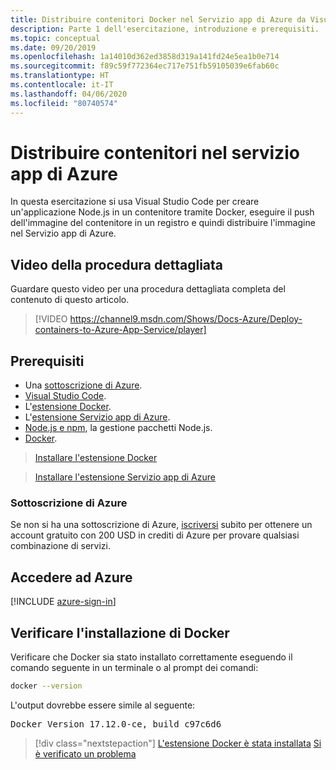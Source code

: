 ```yaml
---
title: Distribuire contenitori Docker nel Servizio app di Azure da Visual Studio Code
description: Parte 1 dell'esercitazione, introduzione e prerequisiti.
ms.topic: conceptual
ms.date: 09/20/2019
ms.openlocfilehash: 1a14010d362ed3858d319a141fd24e5ea1b0e714
ms.sourcegitcommit: f89c59f772364ec717e751fb59105039e6fab60c
ms.translationtype: HT
ms.contentlocale: it-IT
ms.lasthandoff: 04/06/2020
ms.locfileid: "80740574"
---
```

# <a name="deploy-containers-to-azure-app-service"></a>Distribuire contenitori nel servizio app di Azure

In questa esercitazione si usa Visual Studio Code per creare un'applicazione Node.js in un contenitore tramite Docker, eseguire il push dell'immagine del contenitore in un registro e quindi distribuire l'immagine nel Servizio app di Azure.

## <a name="walkthrough-video"></a>Video della procedura dettagliata

Guardare questo video per una procedura dettagliata completa del contenuto di questo articolo.

> [!VIDEO https://channel9.msdn.com/Shows/Docs-Azure/Deploy-containers-to-Azure-App-Service/player]

## <a name="prerequisites"></a>Prerequisiti

- Una [sottoscrizione di Azure](#azure-subscription).
- [Visual Studio Code](https://code.visualstudio.com/).
- L'[estensione Docker](vscode:extension/ms-azuretools.vscode-docker).
- L'[estensione Servizio app di Azure](vscode:extension/ms-azuretools.vscode-azureappservice).
- [Node.js e npm](https://nodejs.org/en/download), la gestione pacchetti Node.js.
- [Docker](https://www.docker.com/community-edition).

> <a class="tutorial-install-extension-btn" href="vscode:extension/ms-azuretools.vscode-docker">Installare l'estensione Docker</a>

> <a class="tutorial-install-extension-btn" href="vscode:extension/ms-azuretools.vscode-azureappservice">Installare l'estensione Servizio app di Azure</a>

### <a name="azure-subscription"></a>Sottoscrizione di Azure

Se non si ha una sottoscrizione di Azure, [iscriversi](https://azure.microsoft.com/free/?utm_source=campaign&utm_campaign=vscode-tutorial-docker-extension&mktingSource=vscode-tutorial-docker-extension) subito per ottenere un account gratuito con 200 USD in crediti di Azure per provare qualsiasi combinazione di servizi.

## <a name="sign-in-to-azure"></a>Accedere ad Azure

[!INCLUDE [azure-sign-in](includes/azure-sign-in.md)]

## <a name="verify-docker-install"></a>Verificare l'installazione di Docker

Verificare che Docker sia stato installato correttamente eseguendo il comando seguente in un terminale o al prompt dei comandi:

```bash
docker --version
```

L'output dovrebbe essere simile al seguente:

<pre>
Docker Version 17.12.0-ce, build c97c6d6
</pre>

> [!div class="nextstepaction"]
> [L'estensione Docker è stata installata](tutorial-vscode-docker-node-02.md) [Si è verificato un problema](https://www.research.net/r/PWZWZ52?tutorial=docker-extension&step=getting-started)
